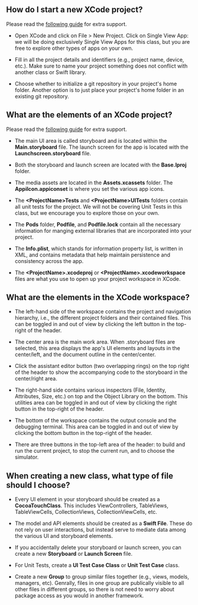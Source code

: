 ## How do I start a new XCode project?

Please read the [following guide](https://guides.codepath.com/ios/New-Project) for extra support.

- Open XCode and click on File > New Project. Click on Single View App: we will be doing exclusively Single View Apps for this class, but you are free to explore other types of apps on your own.

- Fill in all the project details and identifiers (e.g., project name, device, etc.). Make sure to name your project something does not conflict with another class or Swift library.

- Choose whether to initialize a git repository in your project's home folder. Another option is to just place your project's home folder in an existing git repository.

## What are the elements of an XCode project?

Please read the [following guide](https://guides.codepath.com/ios/Project-Basics) for extra support.

- The main UI area is called storyboard and is located within the **Main.storyboard** file. The launch screen for the app is located with the **Launchscreen.storyboard** file. 

- Both the storyboard and launch screen are located with the **Base.lproj** folder.

- The media assets are located in the **Assets.xcassets** folder. The **AppiIcon.appiconset** is where you set the various app icons.

- The **\<ProjectName\>Tests** and **\<ProjectName\>UITests** folders contain all unit tests for the project. We will not be covering Unit Tests in this class, but we encourage you to explore those on your own.

- The **Pods** folder, **Podfile**, and **Podfile.lock** contain all the necessary information for manging external libraries that are incorporated into your project.

- The **Info.plist**, which stands for information property list, is written in XML, and contains metadata that help maintain  persistence and consistency across the app.

- The **\<ProjectName\>.xcodeproj** or **\<ProjectName\>.xcodeworkspace** files are what you use to open up your project workspace in XCode.

## What are the elements in the XCode workspace?

- The left-hand side of the workspace contains the project and navigation hierarchy, i.e., the different project folders and their contained files. This can be toggled in and out of view by clicking the left button in the top-right of the header.

- The center area is the main work area. When .storyboard files are selected, this area displays the app's UI elements and layouts in the center/left, and the document outline in the center/center.

- Click the assistant editor button (two overlapping rings) on the top right of the header to show the accompanying code to the storyboard in the center/right area.

- The right-hand side contains various inspectors (File, Identity, Attributes, Size, etc.) on top and the Object Library on the bottom. This utilities area can be toggled in and out of view by clicking the right button in the top-right of the header.

- The bottom of the workspace contains the output console and the debugging terminal. This area can be toggled in and out of view by clicking the bottom button in the top-right of the header.

- There are three buttons in the top-left area of the header: to build and run the current project, to stop the current run, and to choose the simulator.

## When creating a new class, what type of file should I choose?

- Every UI element in your storyboard should be created as a **CocoaTouchClass**. This includes ViewControllers, TableViews, TableViewCells, CollectionViews, CollectionViewCells, etc.

- The model and API elements should be created as a **Swift File**. These do not rely on user interactions, but instead serve to mediate data among the various UI and storyboard elements.

- If you accidentally delete your storyboard or launch screen, you can create a new **Storyboard** or **Launch Screen** file.

- For Unit Tests, create a **UI Test Case Class** or **Unit Test Case** class.

- Create a new **Group** to group similar files together (e.g., views, models, managers, etc). Genrally, files in one group are publically visible to all other files in different groups, so there is not need to worry about package access as you would in another framework.

